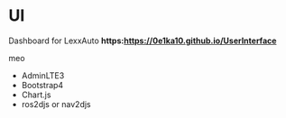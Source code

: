 # UI
Dashboard for LexxAuto
**https:https://0e1ka10.github.io/UserInterface**

meo
- AdminLTE3
- Bootstrap4
- Chart.js
- ros2djs or nav2djs
